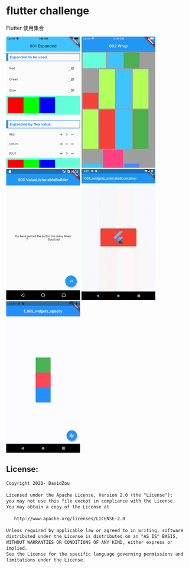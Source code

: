 flutter challenge
=====

Flutter 使用集合

<img src="f_001_widgets_expanded/doc/image/expanded.png" width="200"/> <img src="f_002_widgets_wrap/doc/image/demo.png" width="200"/> <img src="f_003_widget_valuelistenablebuilder/doc/image/003.png" width="200"/> <img src="https://github.com/davidzou/flutter_challenge/blob/master/f_004_widgets_animatedcontainer/doc/image/004_widgets_animatedcontainer.gif" width="200"/>
<br>
<img src="f_005_widgets_opacity/doc/image/005_widgets_opacity_small.gif" width="200"/>


## License:

```
Copyright 2020- DavidZou

Licensed under the Apache License, Version 2.0 (the "License");
you may not use this file except in compliance with the License.
You may obtain a copy of the License at

   http://www.apache.org/licenses/LICENSE-2.0

Unless required by applicable law or agreed to in writing, software
distributed under the License is distributed on an "AS IS" BASIS,
WITHOUT WARRANTIES OR CONDITIONS OF ANY KIND, either express or implied.
See the License for the specific language governing permissions and
limitations under the License.
```
